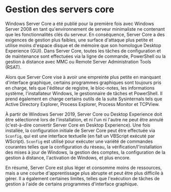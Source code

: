 # Gestion des servers core

Windows Server Core a été publié pour la première fois avec Windows Server 2008 en tant qu'environnement de serveur minimaliste ne contenant que les fonctionnalités clés du serveur. En conséquence, Server Core a des exigences de gestion plus faibles, une surface d'attaque plus petite et utilise moins d'espace disque et de mémoire que son homologue Desktop Experience (GUI). Dans Server Core, toutes les tâches de configuration et de maintenance sont effectuées via la ligne de commande, PowerShell ou la gestion à distance avec MMC ou Remote Server Administration Tools (RSAT).

Alors que Server Core vise à avoir une empreinte plus petite en manquant d'interface graphique, certains programmes graphiques sont toujours pris en charge, tels que l'éditeur de registre, le bloc-notes, les informations système, l'installateur Windows, le gestionnaire de tâches et PowerShell. Il prend également en charge certains outils de la suite Sysinternals tels que Active Directory Explorer, Process Explorer, Process Monitor et TCPView.

À partir de Windows Server 2019, Server Core ou Desktop Experience doit être sélectionné lors de l'installation, et ni l'un ni l'autre ne peut être annulé (c'est-à-dire convertir Server Core en Desktop Experience). Une fois installée, la configuration initiale de Server Core peut être effectuée via `Sconfig`, qui est une interface textuelle (en fait un VBScript exécuté par WScript). `Sconfig` est utilisé pour exécuter une variété de commandes courantes telles que la configuration du réseau, la vérification/l'installation des mises à jour de Windows, la gestion des comptes, la configuration de la gestion à distance, l'activation de Windows, et plus encore.

En résumé, Server Core est plus léger et consomme moins de ressources, mais a une courbe d'apprentissage plus abrupte et peut être plus difficile à gérer. Il a également certaines limites, telles que l'exécution de tâches de gestion à l'aide de certains programmes d'interface graphique.